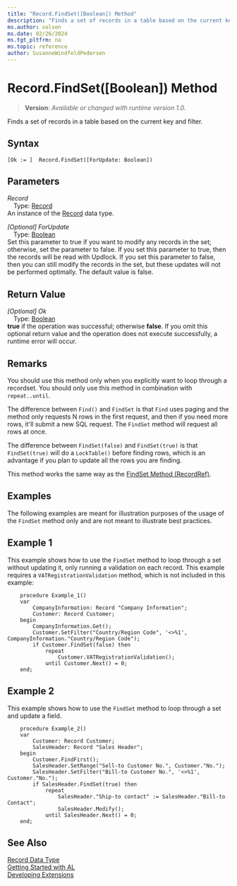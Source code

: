 ```yaml
---
title: "Record.FindSet([Boolean]) Method"
description: "Finds a set of records in a table based on the current key and filter."
ms.author: solsen
ms.date: 02/26/2024
ms.tgt_pltfrm: na
ms.topic: reference
author: SusanneWindfeldPedersen
---
```

[//]: # (START>DO_NOT_EDIT)
[//]: # (IMPORTANT:Do not edit any of the content between here and the END>DO_NOT_EDIT.)
[//]: # (Any modifications should be made in the .xml files in the ModernDev repo.)
# Record.FindSet([Boolean]) Method
> **Version**: _Available or changed with runtime version 1.0._

Finds a set of records in a table based on the current key and filter.


## Syntax
```AL
[Ok := ]  Record.FindSet([ForUpdate: Boolean])
```
## Parameters
*Record*  
&emsp;Type: [Record](record-data-type.md)  
An instance of the [Record](record-data-type.md) data type.  

*[Optional] ForUpdate*  
&emsp;Type: [Boolean](../boolean/boolean-data-type.md)  
Set this parameter to true if you want to modify any records in the set; otherwise, set the parameter to false. If you set this parameter to true, then the records will be read with Updlock. If you set this parameter to false, then you can still modify the records in the set, but these updates will not be performed optimally. The default value is false.
          


## Return Value
*[Optional] Ok*  
&emsp;Type: [Boolean](../boolean/boolean-data-type.md)  
**true** if the operation was successful; otherwise **false**.   If you omit this optional return value and the operation does not execute successfully, a runtime error will occur.  


[//]: # (IMPORTANT: END>DO_NOT_EDIT)

## Remarks

You should use this method only when you explicitly want to loop through a recordset. You should only use this method in combination with `repeat..until`.  

The difference between `Find()` and `FindSet` is that `Find` uses paging and the method only requests N rows in the first request, and then if you need more rows, it'll submit a new SQL request. The `FindSet` method will request all rows at once. 

The difference between `FindSet(false)` and `FindSet(true)` is that `FindSet(true)` will do a `LockTable()` before finding rows, which is an advantage if you plan to update all the rows you are finding.

This method works the same way as the [FindSet Method (RecordRef)](../recordref/recordref-findset-method.md).

## Examples

The following examples are meant for illustration purposes of the usage of the `FindSet` method only and are not meant to illustrate best practices.

## Example 1

This example shows how to use the `FindSet` method to loop through a set without updating it, only running a validation on each record. This example requires a `VATRegistrationValidation` method, which is not included in this example:

```al
    procedure Example_1()
    var
        CompanyInformation: Record "Company Information";
        Customer: Record Customer;
    begin
        CompanyInformation.Get();
        Customer.SetFilter("Country/Region Code", '<>%1', CompanyInformation."Country/Region Code");
        if Customer.FindSet(false) then
            repeat
                Customer.VATRegistrationValidation();
            until Customer.Next() = 0;
    end;
``` 

## Example 2

This example shows how to use the `FindSet` method to loop through a set and update a field.

```al
    procedure Example_2()
    var
        Customer: Record Customer;
        SalesHeader: Record "Sales Header";
    begin
        Customer.FindFirst();
        SalesHeader.SetRange("Sell-to Customer No.", Customer."No.");
        SalesHeader.SetFilter("Bill-to Customer No.", '<>%1', Customer."No.");
        if SalesHeader.FindSet(true) then
            repeat
                SalesHeader."Ship-to contact" := SalesHeader."Bill-to Contact";
                SalesHeader.Modify();
            until SalesHeader.Next() = 0;
    end;
```

## See Also
[Record Data Type](record-data-type.md)  
[Getting Started with AL](../../devenv-get-started.md)  
[Developing Extensions](../../devenv-dev-overview.md)